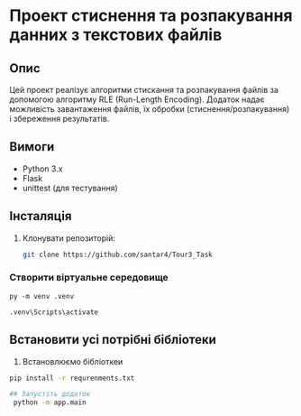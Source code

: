 # Проект стиснення та розпакування данних з текстових файлів

## Опис
Цей проект реалізує алгоритми стискання та розпакування файлів за допомогою алгоритму RLE (Run-Length Encoding). Додаток надає можливість завантаження файлів, їх обробки (стиснення/розпакування) і збереження результатів.

## Вимоги
- Python 3.x
- Flask
- unittest (для тестування)

## Інсталяція
1. Клонувати репозиторій:
   ```bash
   git clone https://github.com/santar4/Tour3_Task
   
### Створити віртуальне середовище 

`py -m venv .venv`

`.venv\Scripts\activate`


## Встановити усі потрібні бібліотеки  
 1. Встановлюємо бібліоткеи
```bash
pip install -r requrenments.txt

## Запустіть додаток
 python -m app.main


